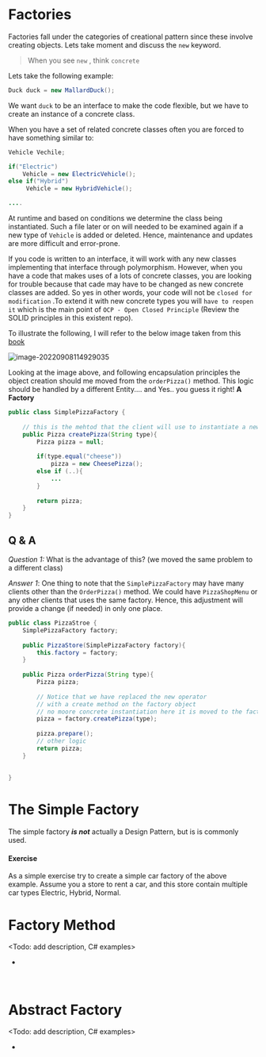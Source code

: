 # Factories	

Factories fall under the categories of creational pattern since these involve creating objects. Lets take moment and discuss the `new` keyword.

> When you see `new` , think `concrete` 

Lets take the following example:

```java
Duck duck = new MallardDuck();
```

We want `duck` to be an interface to make the code flexible, but we have to create an instance of a concrete class.

When you have a set of related concrete classes often you are forced to have something similar to:

```java
Vehicle Vechile;

if("Electric")
    Vehicle = new ElectricVehicle();
else if("Hybrid")
     Vehicle = new HybridVehicle();

....
```

At runtime and based on conditions we determine the class being instantiated. Such a file later or on will needed to be examined again if a new type of `Vehicle` is added or deleted. Hence, maintenance and updates are more difficult and error-prone.

If you code is written to an interface, it will work with any new classes implementing that interface through polymorphism. However, when you have a code that makes uses of a lots of concrete classes, you are looking for trouble because that cade may have to be changed as new concrete classes are added. So yes in other words, your code will not be `closed for modification` .To extend it with new concrete types you will `have to reopen it` which is the main point of `OCP - Open Closed Principle` (Review the SOLID principles in this existent repo).

To illustrate the following, I will refer to the below image taken from this [book](https://www.amazon.com/Head-First-Design-Patterns-Brain-Friendly/dp/0596007124)

![image-20220908114929035](C:\Users\User\AppData\Roaming\Typora\typora-user-images\image-20220908114929035.png)



Looking at the image above, and following encapsulation principles the object creation should me moved from the `orderPizza()` method. This logic should be handled by a different Entity.... and Yes.. you guess it right! **A Factory**

``` java
public class SimplePizzaFactory {
    
    // this is the mehtod that the client will use to instantiate a new pizza object
    public Pizza createPizza(String type){
        Pizza pizza = null;
        
        if(type.equal("cheese"))
            pizza = new CheesePizza();
        else if (..){
            ...
        }
        
        return pizza;
    }
}
```



## Q & A

*Question 1:* What is the advantage of this? (we moved the same problem to a different class)

*Answer 1*: One thing to note that the `SimplePizzaFactory` may have many clients other than the `OrderPizza()` method. We could have `PizzaShopMenu` or any other clients that uses the same factory. Hence, this adjustment will provide a change (if needed) in only one place.

``` java
public class PizzaStroe {
    SimplePizzaFactory factory;
    
    public PizzaStore(SimplePizzaFactory factory){
        this.factory = factory;
    }
    
    public Pizza orderPizza(String type){
        Pizza pizza;
        
        // Notice that we have replaced the new operator
        // with a create method on the factory object
        // no moore concrete instantiation here it is moved to the factory.
        pizza = factory.createPizza(type);
        
        pizza.prepare();
        // other logic
        return pizza;
    }
       
    
}
```

# The Simple Factory

The simple factory ***is not*** actually a Design Pattern, but is is commonly used. 

#### Exercise

As a simple exercise try to create a simple car factory of the above example. Assume you a store to rent a car, and this store contain multiple car types Electric, Hybrid, Normal. 



# Factory Method

<Todo: add description, C# examples>

- <examples are already provided in java>

​	





# Abstract Factory 

<Todo: add description, C# examples> 

- <examples are already provided in java>





